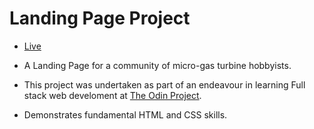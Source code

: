 # Landing Page Project

- [Live](https://vkilng.github.io/micro-turbines/)

- A Landing Page for a community of micro-gas turbine hobbyists.

- This project was undertaken as part of an endeavour in learning Full stack web develoment at [The Odin Project](https://www.theodinproject.com/).

- Demonstrates fundamental HTML and CSS skills.